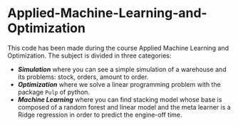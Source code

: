 # Applied-Machine-Learning-and-Optimization

This code has been made during the course Applied Machine Learning and Optimization. The subject is divided in three categories:
- ___Simulation___ where you can see a simple simulation of a warehouse and its problems: stock, orders, amount to order.
- ___Optimization___ where we solve a linear programming problem with the package `Pulp` of python.
- ___Machine Learning___ where you can find stacking model whose base is composed of a random forest and linear model and the meta learner is a Ridge regression in order to predict the engine-off time.
